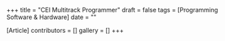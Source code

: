 +++
title = "CEI Multitrack Programmer"
draft = false
tags = [Programming Software & Hardware]
date = ""

[Article]
contributors = []
gallery = []
+++